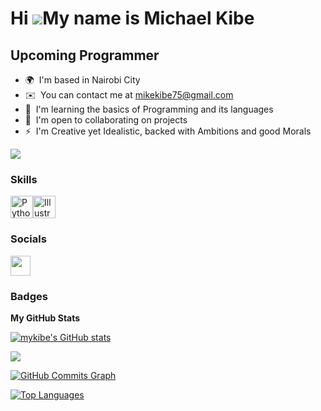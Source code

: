 Hi ![](https://user-images.githubusercontent.com/18350557/176309783-0785949b-9127-417c-8b55-ab5a4333674e.gif)My name is Michael Kibe
====================================================================================================================================

Upcoming Programmer
-------------------

* 🌍  I'm based in Nairobi City
* ✉️  You can contact me at [mikekibe75@gmail.com](mailto:mikekibe75@gmail.com)
* 🧠  I'm learning the basics of Programming and its languages
* 🤝  I'm open to collaborating on projects
* ⚡  I'm Creative yet Idealistic, backed with Ambitions and good Morals

<a href="https://www.github.com/mykibe" target="_blank" rel="noreferrer"><img
src="https://img.shields.io/github/followers/mykibe?logo=github&style=for-the-badge&color=444e59&labelColor=0f172a" /></a>

### Skills


<p align="left">
<a href="https://www.python.org/" target="_blank" rel="noreferrer"><img src="https://raw.githubusercontent.com/danielcranney/readme-generator/main/public/icons/skills/python-colored.svg" width="36" height="36" alt="Python" /></a><a href="https://www.adobe.com/uk/products/illustrator.html" target="_blank" rel="noreferrer"><img src="https://raw.githubusercontent.com/danielcranney/readme-generator/main/public/icons/skills/illustrator-colored.svg" width="36" height="36" alt="Illustrator" /></a>
</p>


### Socials

<p align="left"> <a href="https://www.github.com/mykibe" target="_blank" rel="noreferrer"> <picture> <source media="(prefers-color-scheme: dark)" srcset="https://raw.githubusercontent.com/danielcranney/readme-generator/main/public/icons/socials/github-dark.svg" /> <source media="(prefers-color-scheme: light)" srcset="https://raw.githubusercontent.com/danielcranney/readme-generator/main/public/icons/socials/github.svg" /> <img src="https://raw.githubusercontent.com/danielcranney/readme-generator/main/public/icons/socials/github.svg" width="32" height="32" /> </picture> </a></p>

### Badges

<b>My GitHub Stats</b>

<a href="http://www.github.com/mykibe"><img src="https://github-readme-stats.vercel.app/api?username=mykibe&show_icons=true&hide=&count_private=true&title_color=84cc16&text_color=ffffff&icon_color=444e59&bg_color=0f172a&hide_border=true&show_icons=true" alt="mykibe's GitHub stats" /></a>

<a href="http://www.github.com/mykibe"><img src="https://github-readme-streak-stats.herokuapp.com/?user=mykibe&stroke=ffffff&background=0f172a&ring=84cc16&fire=84cc16&currStreakNum=ffffff&currStreakLabel=84cc16&sideNums=ffffff&sideLabels=ffffff&dates=ffffff&hide_border=true" /></a>

<a href="http://www.github.com/mykibe"><img src="https://github-readme-activity-graph.cyclic.app/graph?username=mykibe&bg_color=0f172a&color=ffffff&line=444e59&point=ffffff&area_color=0f172a&area=true&hide_border=true&custom_title=GitHub%20Commits%20Graph" alt="GitHub Commits Graph" /></a>

<a href="https://github.com/mykibe" align="left"><img src="https://github-readme-stats.vercel.app/api/top-langs/?username=mykibe&langs_count=10&title_color=84cc16&text_color=ffffff&icon_color=444e59&bg_color=0f172a&hide_border=true&locale=en&custom_title=Top%20%Languages" alt="Top Languages" /></a>
